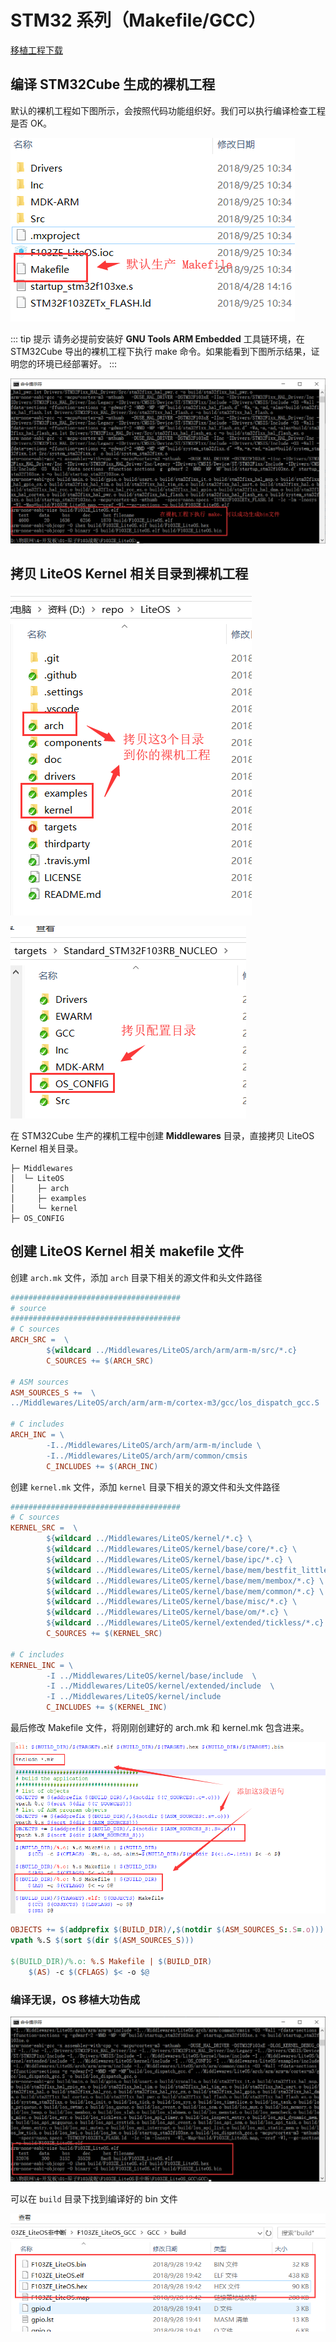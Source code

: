 # STM32 系列（Makefile/GCC）

[移植工程下载](/porting/F103ZE_LiteOS_gcc.rar)

## 编译 STM32Cube 生成的裸机工程

默认的裸机工程如下图所示，会按照代码功能组织好。我们可以执行编译检查工程是否 OK。

![](./pic/raw-project-list-gcc.png)

::: tip 提示
请务必提前安装好 **GNU Tools ARM Embedded** 工具链环境，在 STM32Cube 导出的裸机工程下执行 make 命令。如果能看到下图所示结果，证明您的环境已经部署好。
:::

![](./pic/raw-project-first-compile-gcc.png)

## 拷贝 LiteOS Kernel 相关目录到裸机工程

![](./pic/raw-project-copy-liteos.png)

![](./pic/raw-project-copy-osconfig.png)

在 STM32Cube 生产的裸机工程中创建 **Middlewares** 目录，直接拷贝 LiteOS Kernel 相关目录。

```
├─ Middlewares
│  └─ LiteOS
│     ├─ arch
│     ├─ examples
│     └─ kernel
├─ OS_CONFIG
```
## 创建 LiteOS Kernel 相关 makefile 文件

创建 `arch.mk` 文件，添加 `arch` 目录下相关的源文件和头文件路径
```makefile
######################################
# source
######################################
# C sources
ARCH_SRC =  \
        ${wildcard ../Middlewares/LiteOS/arch/arm/arm-m/src/*.c}
        C_SOURCES += $(ARCH_SRC)

# ASM sources
ASM_SOURCES_S +=  \
../Middlewares/LiteOS/arch/arm/arm-m/cortex-m3/gcc/los_dispatch_gcc.S 

# C includes
ARCH_INC = \
        -I../Middlewares/LiteOS/arch/arm/arm-m/include \
        -I../Middlewares/LiteOS/arch/arm/common/cmsis
        C_INCLUDES += $(ARCH_INC)
```

创建 `kernel.mk` 文件，添加 `kernel` 目录下相关的源文件和头文件路径
```makefile
######################################
# C sources
KERNEL_SRC =  \
        ${wildcard ../Middlewares/LiteOS/kernel/*.c} \
        ${wildcard ../Middlewares/LiteOS/kernel/base/core/*.c} \
        ${wildcard ../Middlewares/LiteOS/kernel/base/ipc/*.c} \
        ${wildcard ../Middlewares/LiteOS/kernel/base/mem/bestfit_little/*.c} \
        ${wildcard ../Middlewares/LiteOS/kernel/base/mem/membox/*.c} \
        ${wildcard ../Middlewares/LiteOS/kernel/base/mem/common/*.c} \
        ${wildcard ../Middlewares/LiteOS/kernel/base/misc/*.c} \
        ${wildcard ../Middlewares/LiteOS/kernel/base/om/*.c} \
        ${wildcard ../Middlewares/LiteOS/kernel/extended/tickless/*.c}
        C_SOURCES += $(KERNEL_SRC)

# C includes
KERNEL_INC = \
        -I ../Middlewares/LiteOS/kernel/base/include  \
        -I ../Middlewares/LiteOS/kernel/extended/include  \
        -I ../Middlewares/LiteOS/kernel/include
        C_INCLUDES += $(KERNEL_INC)

```

最后修改 Makefile 文件，将刚刚创建好的 arch.mk 和 kernel.mk 包含进来。

![](./pic/raw-project-fix-makefile.png)

```makefile
OBJECTS += $(addprefix $(BUILD_DIR)/,$(notdir $(ASM_SOURCES_S:.S=.o)))
vpath %.S $(sort $(dir $(ASM_SOURCES_S)))

$(BUILD_DIR)/%.o: %.S Makefile | $(BUILD_DIR)
	$(AS) -c $(CFLAGS) $< -o $@
```

### 编译无误，OS 移植大功告成

![](./pic/raw-project-compile-ok-gcc.png)

可以在 `build` 目录下找到编译好的 bin 文件

![](./pic/raw-project-build-result.png)